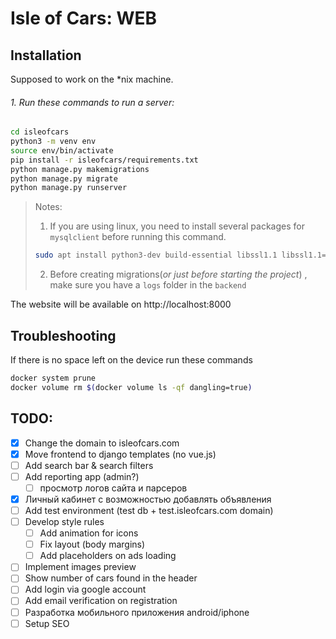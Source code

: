 # Isle of Cars: WEB

## Installation

Supposed to work on the *nix machine.


###### 1. Run these commands to run a server:

```bash
cd isleofcars
python3 -m venv env
source env/bin/activate
pip install -r isleofcars/requirements.txt
python manage.py makemigrations
python manage.py migrate
python manage.py runserver
```

> Notes:
> 1. If you are using linux, you need to install several packages for `mysqlclient` before running this command.
> ```bash
> sudo apt install python3-dev build-essential libssl1.1 libssl1.1=1.1.1f-1ubuntu2 libssl-dev libmysqlclient-dev
> ```
> 2. Before creating migrations(_or just before starting the project_) , make sure you have a `logs` folder in the `backend`

The website will be available on http://localhost:8000

## Troubleshooting

If there is no space left on the device run these commands
```bash
docker system prune
docker volume rm $(docker volume ls -qf dangling=true)
```

## TODO:

- [x] Change the domain to isleofcars.com
- [x] Move frontend to django templates (no vue.js)
- [ ] Add search bar & search filters
- [ ] Add reporting app (admin?)
  - [ ] просмотр логов сайта и парсеров
- [x] Личный кабинет с возможностью добавлять объявления
- [ ] Add test environment (test db + test.isleofcars.com domain)
- [ ] Develop style rules
  - [ ] Add animation for icons
  - [ ] Fix layout (body margins)
  - [ ] Add placeholders on ads loading
- [ ] Implement images preview
- [ ] Show number of cars found in the header
- [ ] Add login via google account
- [ ] Add email verification on registration
- [ ] Разработка мобильного приложения android/iphone
- [ ] Setup SEO
